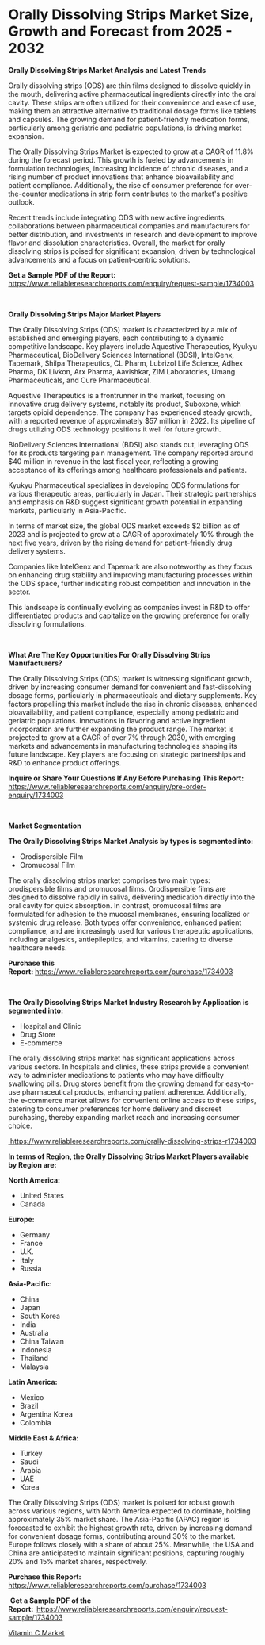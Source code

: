 <p><h1>Orally Dissolving Strips Market Size, Growth and Forecast from 2025 - 2032</h1></p><p><strong>Orally Dissolving Strips Market Analysis and Latest Trends</strong></p>
<p><p>Orally dissolving strips (ODS) are thin films designed to dissolve quickly in the mouth, delivering active pharmaceutical ingredients directly into the oral cavity. These strips are often utilized for their convenience and ease of use, making them an attractive alternative to traditional dosage forms like tablets and capsules. The growing demand for patient-friendly medication forms, particularly among geriatric and pediatric populations, is driving market expansion.</p><p>The Orally Dissolving Strips Market is expected to grow at a CAGR of 11.8% during the forecast period. This growth is fueled by advancements in formulation technologies, increasing incidence of chronic diseases, and a rising number of product innovations that enhance bioavailability and patient compliance. Additionally, the rise of consumer preference for over-the-counter medications in strip form contributes to the market's positive outlook.</p><p>Recent trends include integrating ODS with new active ingredients, collaborations between pharmaceutical companies and manufacturers for better distribution, and investments in research and development to improve flavor and dissolution characteristics. Overall, the market for orally dissolving strips is poised for significant expansion, driven by technological advancements and a focus on patient-centric solutions.</p></p>
<p><strong>Get a Sample PDF of the Report:&nbsp;</strong> <a href="https://www.reliableresearchreports.com/enquiry/request-sample/1734003?utm_campaign=2960&utm_medium=2&utm_source=Github&utm_content=ia&utm_term=08032025&utm_id=orally-dissolving-strips">https://www.reliableresearchreports.com/enquiry/request-sample/1734003</a></p>
<p>&nbsp;</p>
<p><strong>Orally Dissolving Strips Major Market Players</strong></p>
<p><p>The Orally Dissolving Strips (ODS) market is characterized by a mix of established and emerging players, each contributing to a dynamic competitive landscape. Key players include Aquestive Therapeutics, Kyukyu Pharmaceutical, BioDelivery Sciences International (BDSI), IntelGenx, Tapemark, Shilpa Therapeutics, CL Pharm, Lubrizol Life Science, Adhex Pharma, DK Livkon, Arx Pharma, Aavishkar, ZIM Laboratories, Umang Pharmaceuticals, and Cure Pharmaceutical.</p><p>Aquestive Therapeutics is a frontrunner in the market, focusing on innovative drug delivery systems, notably its product, Suboxone, which targets opioid dependence. The company has experienced steady growth, with a reported revenue of approximately $57 million in 2022. Its pipeline of drugs utilizing ODS technology positions it well for future growth.</p><p>BioDelivery Sciences International (BDSI) also stands out, leveraging ODS for its products targeting pain management. The company reported around $40 million in revenue in the last fiscal year, reflecting a growing acceptance of its offerings among healthcare professionals and patients.</p><p>Kyukyu Pharmaceutical specializes in developing ODS formulations for various therapeutic areas, particularly in Japan. Their strategic partnerships and emphasis on R&D suggest significant growth potential in expanding markets, particularly in Asia-Pacific.</p><p>In terms of market size, the global ODS market exceeds $2 billion as of 2023 and is projected to grow at a CAGR of approximately 10% through the next five years, driven by the rising demand for patient-friendly drug delivery systems.</p><p>Companies like IntelGenx and Tapemark are also noteworthy as they focus on enhancing drug stability and improving manufacturing processes within the ODS space, further indicating robust competition and innovation in the sector.</p><p>This landscape is continually evolving as companies invest in R&D to offer differentiated products and capitalize on the growing preference for orally dissolving formulations.</p></p>
<p>&nbsp;</p>
<p><strong>What Are The Key Opportunities For Orally Dissolving Strips Manufacturers?</strong></p>
<p><p>The Orally Dissolving Strips (ODS) market is witnessing significant growth, driven by increasing consumer demand for convenient and fast-dissolving dosage forms, particularly in pharmaceuticals and dietary supplements. Key factors propelling this market include the rise in chronic diseases, enhanced bioavailability, and patient compliance, especially among pediatric and geriatric populations. Innovations in flavoring and active ingredient incorporation are further expanding the product range. The market is projected to grow at a CAGR of over 7% through 2030, with emerging markets and advancements in manufacturing technologies shaping its future landscape. Key players are focusing on strategic partnerships and R&D to enhance product offerings.</p></p>
<p><strong>Inquire or Share Your Questions If Any Before Purchasing This Report:</strong> <a href="https://www.reliableresearchreports.com/enquiry/pre-order-enquiry/1734003?utm_campaign=2960&utm_medium=2&utm_source=Github&utm_content=ia&utm_term=08032025&utm_id=orally-dissolving-strips">https://www.reliableresearchreports.com/enquiry/pre-order-enquiry/1734003</a></p>
<p>&nbsp;</p>
<p><strong>Market Segmentation</strong></p>
<p><strong>The Orally Dissolving Strips Market Analysis by types is segmented into:</strong></p>
<p><ul><li>Orodispersible Film</li><li>Oromucosal Film</li></ul></p>
<p><p>The orally dissolving strips market comprises two main types: orodispersible films and oromucosal films. Orodispersible films are designed to dissolve rapidly in saliva, delivering medication directly into the oral cavity for quick absorption. In contrast, oromucosal films are formulated for adhesion to the mucosal membranes, ensuring localized or systemic drug release. Both types offer convenience, enhanced patient compliance, and are increasingly used for various therapeutic applications, including analgesics, antiepileptics, and vitamins, catering to diverse healthcare needs.</p></p>
<p><strong>Purchase this Report:&nbsp;</strong><a href="https://www.reliableresearchreports.com/purchase/1734003?utm_campaign=2960&utm_medium=2&utm_source=Github&utm_content=ia&utm_term=08032025&utm_id=orally-dissolving-strips">https://www.reliableresearchreports.com/purchase/1734003</a></p>
<p>&nbsp;</p>
<p><strong>The Orally Dissolving Strips Market Industry Research by Application is segmented into:</strong></p>
<p><ul><li>Hospital and Clinic</li><li>Drug Store</li><li>E-commerce</li></ul></p>
<p><p>The orally dissolving strips market has significant applications across various sectors. In hospitals and clinics, these strips provide a convenient way to administer medications to patients who may have difficulty swallowing pills. Drug stores benefit from the growing demand for easy-to-use pharmaceutical products, enhancing patient adherence. Additionally, the e-commerce market allows for convenient online access to these strips, catering to consumer preferences for home delivery and discreet purchasing, thereby expanding market reach and increasing consumer choice.</p></p>
<p><a href="https://www.reliableresearchreports.com/orally-dissolving-strips-r1734003?utm_campaign=2960&utm_medium=2&utm_source=Github&utm_content=ia&utm_term=08032025&utm_id=orally-dissolving-strips">&nbsp;https://www.reliableresearchreports.com/orally-dissolving-strips-r1734003</a></p>
<p><strong>In terms of Region, the Orally Dissolving Strips Market Players available by Region are:</strong></p>
<p>
    <p> <strong> North America: </strong>
        <ul>
            <li>United States</li>
            <li>Canada</li>
        </ul>
        </p> 
    <p> <strong> Europe: </strong>
        <ul>
            <li>Germany</li>
            <li>France</li>
            <li>U.K.</li>
            <li>Italy</li>
            <li>Russia</li>
        </ul>
        </p> 
    <p> <strong> Asia-Pacific: </strong>
        <ul>
            <li>China</li>
            <li>Japan</li>
            <li>South Korea</li>
            <li>India</li>
            <li>Australia</li>
            <li>China Taiwan</li>
            <li>Indonesia</li>
            <li>Thailand</li>
            <li>Malaysia</li>
        </ul>
        </p> 
    <p> <strong> Latin America: </strong>
        <ul>
            <li>Mexico</li>
            <li>Brazil</li>
            <li>Argentina Korea</li>
            <li>Colombia</li>
        </ul>
        </p> 
    <p> <strong> Middle East & Africa: </strong>
        <ul>
            <li>Turkey</li>
            <li>Saudi</li>
            <li>Arabia</li>
            <li>UAE</li>
            <li>Korea</li>
        </ul>
    </p>
    </p>
<p><p>The Orally Dissolving Strips (ODS) market is poised for robust growth across various regions, with North America expected to dominate, holding approximately 35% market share. The Asia-Pacific (APAC) region is forecasted to exhibit the highest growth rate, driven by increasing demand for convenient dosage forms, contributing around 30% to the market. Europe follows closely with a share of about 25%. Meanwhile, the USA and China are anticipated to maintain significant positions, capturing roughly 20% and 15% market shares, respectively.</p></p>
<p><strong>Purchase this Report: </strong><a href="https://www.reliableresearchreports.com/purchase/1734003?utm_campaign=2960&utm_medium=2&utm_source=Github&utm_content=ia&utm_term=08032025&utm_id=orally-dissolving-strips">https://www.reliableresearchreports.com/purchase/1734003</a></p>
<p>&nbsp;<strong>Get a Sample PDF of the Report:&nbsp;&nbsp;</strong><a href="https://www.reliableresearchreports.com/enquiry/request-sample/1734003?utm_campaign=2960&utm_medium=2&utm_source=Github&utm_content=ia&utm_term=08032025&utm_id=orally-dissolving-strips">https://www.reliableresearchreports.com/enquiry/request-sample/1734003</a></p>
<p><strong></strong></p>
<p><p><a href="https://github.com/hunanuzmez/Market-Research-Report-List-1/blob/main/vitamin-c-market.md?utm_campaign=2960&utm_medium=2&utm_source=Github&utm_content=ia&utm_term=08032025&utm_id=orally-dissolving-strips">Vitamin C Market</a></p></p>